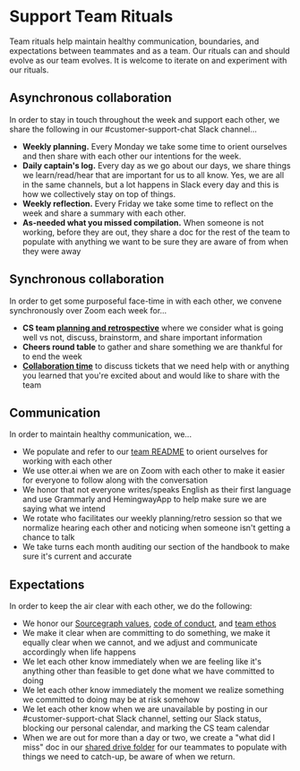 # Support Team Rituals

Team rituals help maintain healthy communication, boundaries, and expectations between teammates and as a team. Our rituals can and should evolve as our team evolves. It is welcome to iterate on and experiment with our rituals. 

## Asynchronous collaboration

In order to stay in touch throughout the week and support each other, we share the following in our #customer-support-chat Slack channel...

* **Weekly planning.** Every Monday we take some time to orient ourselves and then share with each other our intentions for the week. 
* **Daily captain's log.** Every day as we go about our days, we share things we learn/read/hear that are important for us to all know. Yes, we are all in the same channels, but a lot happens in Slack every day and this is how we collectively stay on top of things.
* **Weekly reflection.** Every Friday we take some time to reflect on the week and share a summary with each other.
* **As-needed what you missed compilation.** When someone is not working, before they are out, they share a doc for the rest of the team to populate with anything we want to be sure they are aware of from when they were away 

## Synchronous collaboration

In order to get some purposeful face-time in with each other, we convene synchronously over Zoom each week for...

* **CS team [planning and retrospective](https://docs.google.com/document/d/1dy5rIY5F4nQoScwH9sTEg7iQd66_oVP5bdWD3MhG2k4/edit#)** where we consider what is going well vs not, discuss, brainstorm, and share important information
* **Cheers round table** to gather and share something we are thankful for to end the week
* [**Collaboration time**](https://docs.google.com/document/d/1jiNSDsvCnTn26NvJsPbtxhBJ9WN98HpZ8ymJaf-orXI/edit?usp=sharing) to discuss tickets that we need help with or anything you learned that you're excited about and would like to share with the team

## Communication
In order to maintain healthy communication, we...

* We populate and refer to our [team README](support-bios.md) to orient ourselves for working with each other
* We use otter.ai when we are on Zoom with each other to make it easier for everyone to follow along with the conversation
* We honor that not everyone writes/speaks English as their first language and use Grammarly and HemingwayApp to help make sure we are saying what we intend
* We rotate who facilitates our weekly planning/retro session so that we normalize hearing each other and noticing when someone isn't getting a chance to talk
* We take turns each month auditing our section of the handbook to make sure it's current and accurate

## Expectations
In order to keep the air clear with each other, we do the following:

* We honor our [Sourcegraph values](../../company/values.md), [code of conduct](../communication/code_of_conduct.md), and [team ethos](support.md#our-ethos)
* We make it clear when are committing to do something, we make it equally clear when we cannot, and we adjust and communicate accordingly when life happens
* We let each other know immediately when we are feeling like it's anything other than feasible to get done what we have committed to doing
* We let each other know immediately the moment we realize something we committed to doing may be at risk somehow
* We let each other know when we are unavailable by posting in our #customer-support-chat Slack channel, setting our Slack status, blocking our personal calendar, and marking the CS team calendar
* When we are out for more than a day or two, we create a "what did I miss" doc in our [shared drive folder](https://drive.google.com/drive/u/1/folders/1w-4j9T1z1GxnpvSbr_o5VRVxkct7w27O) for our teammates to populate with things we need to catch-up, be aware of when we return.
